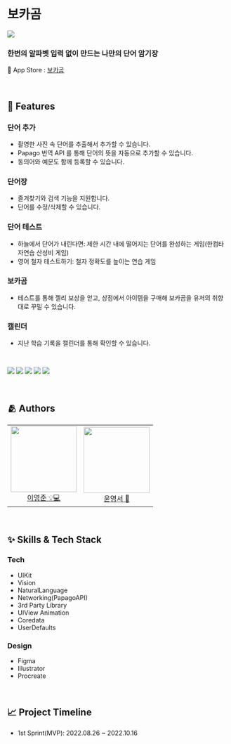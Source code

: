 # 보카곰

<img src="https://user-images.githubusercontent.com/86882798/199815570-e16eb43d-2c44-4210-bbd8-81df6e48ec18.png">

### **한번의 알파벳 입력 없이 만드는 나만의 단어 암기장**

🔗 App Store : <a href="https://apps.apple.com/kr/app/%EB%B3%B4%EC%B9%B4%EA%B3%B0/id6443842237">보카곰</a>

</br>

## :pushpin: Features

### **단어 추가**  
- 촬영한 사진 속 단어를 추출해서 추가할 수 있습니다.
- Papago 번역 API 를 통해 단어의 뜻을 자동으로 추가할 수 있습니다.
- 동의어와 예문도 함께 등록할 수 있습니다.  

### **단어장**  
- 즐겨찾기와 검색 기능을 지원합니다.
- 단어를 수정/삭제할 수 있습니다.

### **단어 테스트**
- 하늘에서 단어가 내린다면: 제한 시간 내에 떨어지는 단어를 완성하는 게임(한컴타자연습 산성비 게임)
- 영어 철자 테스트하기: 철자 정확도를 높이는 연습 게임

### **보카곰**  
- 테스트를 통해 젤리 보상을 얻고, 상점에서 아이템을 구매해 보카곰을 유저의 취향대로 꾸밀 수 있습니다. 

### **캘린더**
- 지난 학습 기록을 캘린더를 통해 확인할 수 있습니다.

</br>

<img src = "https://user-images.githubusercontent.com/86882798/199821215-fdea1110-1d9a-4cae-9d70-5cb38f315216.png"> <img src = "https://user-images.githubusercontent.com/86882798/199821230-d141db91-bedd-4e73-9f78-8884764905cf.png"> <img src = "https://user-images.githubusercontent.com/86882798/199821245-9ce93ffd-d407-4786-b236-c6db03c9f9e8.png"> <img src = "https://user-images.githubusercontent.com/86882798/199821260-d5153561-6731-412d-9aa1-89a06c431045.png"> <img src = "https://user-images.githubusercontent.com/86882798/199821276-de573f61-f9cd-4963-ad32-aab04fc2f4d6.png">



</br>

## :people_hugging: Authors

<table>
  <tr height="150px">
  <td align="center">
    <a href="https://github.com/2youngjun"><img height="150px" width="150px" src="https://user-images.githubusercontent.com/63584245/199785211-7c60ae9d-6330-44ba-9627-f88a69a0a620.jpg"/></a>
    <br />
    <a href="https://github.com/2youngjun">이영준 💡💻</a>
  </td>
  <td align="center">
    <a href="https://github.com/yys88699"><img height="150px" width="150px" src="https://user-images.githubusercontent.com/86882798/199817926-54735139-eac4-40f1-8824-84ae654d8e2d.jpg"/></a>
    <br />
    <a href="https://github.com/yys88699">윤영서 🎨</a>
  </td>
  </tr>
</table>

</br>

## :sparkles: Skills & Tech Stack

  ### Tech
  - UIKit
  - Vision
  - NaturalLanguage
  - Networking(PapagoAPI)
  - 3rd Party Library
  - UIView Animation
  - Coredata
  - UserDefaults
  
  ### Design
  - Figma
  - Illustrator
  - Procreate

</br>

## :chart_with_upwards_trend: Project Timeline
- 1st Sprint(MVP): 2022.08.26 ~ 2022.10.16
